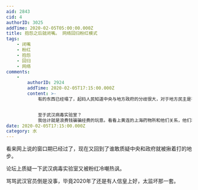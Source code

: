 ```yaml
---
aid: 2843
cid: 4
authorID: 3025
addTime: 2020-02-05T05:00:00.000Z
title: 抱怨之后就闭嘴。 网络回归粉红模式
tags:
    - 闭嘴
    - 粉红
    - 抱怨
    - 回归
    - 网络
comments:
    -
        authorID: 2924
        addTime: 2020-02-05T17:15:00.000Z
        content: >-
            有的东西已经塌了，起码人民知道中央与地方政府的分歧很大，对于地方民主是有进步价值的。


            至于武汉病毒实验室？
            我估计就是浪费钱骗骗经费的玩意。看看上黄连的上海药物所和他们关系，他们和武汉官僚的关系，武汉官僚的水平。研究的所长靠的是裙带关系。就这么群估计只会骗经费的垃圾。学术人渣。你说他可以研究出一个这么厉害的玩意我才不信呢？我宁可信是美国大使馆里的CIA干的。
date: 2020-02-05T17:15:00.000Z
category: 水
---
```


看来网上说的窗口期已经过了，现在又回到了谁敢质疑中央和政府就被揪着打的地步。

论坛上质疑一下武汉病毒实验室又被粉红冷嘲热讽。

骂骂武汉官员倒是没事，毕竟2020年了还是有人信皇上好，太监坏那一套。
